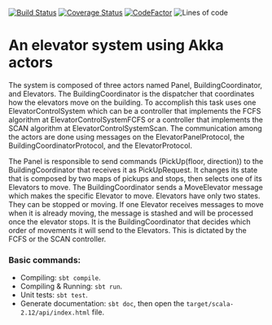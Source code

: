 [![Build Status](https://travis-ci.com/felipegutierrez/elevator-system.svg?branch=main)](https://travis-ci.com/felipegutierrez/elevator-system)
[![Coverage Status](https://coveralls.io/repos/github/felipegutierrez/elevator-system/badge.svg)](https://coveralls.io/github/felipegutierrez/elevator-system)
[![CodeFactor](https://www.codefactor.io/repository/github/felipegutierrez/elevator-system/badge)](https://www.codefactor.io/repository/github/felipegutierrez/elevator-system)
![Lines of code](https://img.shields.io/tokei/lines/github/felipegutierrez/elevator-system)

# An elevator system using Akka actors

The system is composed of three actors named Panel, BuildingCoordinator, and Elevators. 
The BuildingCoordinator is the dispatcher that coordinates how the elevators move on the building. 
To accomplish this task uses one ElevatorControlSystem which can be a controller that implements the FCFS algorithm at ElevatorControlSystemFCFS or a controller that implements the SCAN algorithm at ElevatorControlSystemScan. 
The communication among the actors are done using messages on the ElevatorPanelProtocol, the BuildingCoordinatorProtocol, and the ElevatorProtocol.

The Panel is responsible to send commands (PickUp(floor, direction)) to the BuildingCoordinator that receives it as PickUpRequest. 
It changes its state that is composed by two maps of pickups and stops, then selects one of its Elevators to move. 
The BuildingCoordinator sends a MoveElevator message which makes the specific Elevator to move. Elevators have only two states. 
They can be stopped or moving. 
If one Elevator receives messages to move when it is already moving, the message is stashed and will be processed once the elevator stops. 
It is the BuildingCoordinator that decides which order of movements it will send to the Elevators. 
This is dictated by the FCFS or the SCAN controller.

### Basic commands:

 - Compiling: `sbt compile`.
 - Compiling & Running: `sbt run`.
 - Unit tests: `sbt test`.
 - Generate documentation: `sbt doc`, then open the `target/scala-2.12/api/index.html` file.



